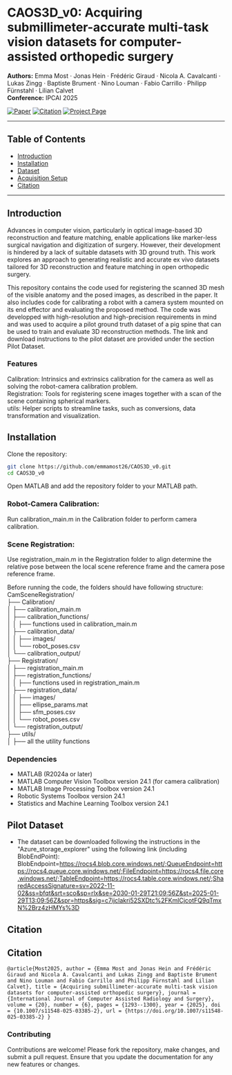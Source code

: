# CAOS3D_v0: Acquiring submillimeter-accurate multi-task vision datasets for computer-assisted orthopedic surgery

**Authors:** Emma Most · Jonas Hein · Frédéric Giraud · Nicola A. Cavalcanti · Lukas Zingg · Baptiste Brument · Nino Louman · Fabio Carrillo · Philipp Fürnstahl · Lilian Calvet  
**Conference:** IPCAI 2025

<p align="left">
  <a href="https://doi.org/10.1007/s11548-025-03385-2"><img src="https://img.shields.io/badge/📄%20Read%20the%20paper-10.1007/s11548--025--03385--2-blue" alt="Paper"></a>
  <a href="#citation"><img src="https://img.shields.io/badge/📚%20Citation-Refer%20Below-orange" alt="Citation"></a>
  <a href="https://emmamost26.github.io/CAOS3D_v0/" target="_blank"><img src="https://img.shields.io/badge/🌐%20Project%20Page-blueviolet" alt="Project Page"></a>
</p>

---

## Table of Contents

- [Introduction](#introduction)
- [Installation](#installation)
- [Dataset](#dataset)
- [Acquisition Setup](#acquisition-setup)
- [Citation](#citation)

---

## Introduction

Advances in computer vision, particularly in optical image-based 3D reconstruction and feature matching, enable applications like marker-less surgical navigation and digitization of surgery. However, their development is hindered by a lack of suitable datasets with 3D ground truth. This work explores an approach to generating realistic and accurate ex vivo datasets tailored for 3D reconstruction and feature matching in open orthopedic surgery.

This repository contains the code used for registering the scanned 3D mesh of the visible anatomy and the posed images, as described in the paper. It also includes code for calibrating a robot with a camera system mounted on its end effector and evaluating the proposed method. The code was developped with high-resolution and high-precision requirements in mind and was used to acquire a pilot ground truth dataset of a pig spine that can be used to train and evaluate 3D reconstruction methods. The link and download instructions to the pilot dataset are provided under the section Pilot Dataset.

### Features
Calibration: Intrinsics and extrinsics calibration for the camera as well as solving the robot-camera calibration problem.  
Registration: Tools for registering scene images together with a scan of the scene containing spherical markers.  
utils: Helper scripts to streamline tasks, such as conversions, data transformation and visualization.  

## Installation
Clone the repository:
```bash
git clone https://github.com/emmamost26/CAOS3D_v0.git 
cd CAOS3D_v0
```
Open MATLAB and add the repository folder to your MATLAB path.

### Robot-Camera Calibration:
Run calibration_main.m in the Calibration folder to perform camera calibration.
### Scene Registration:
Use registration_main.m in the Registration folder to align determine the relative pose between the local scene reference frame and the camera pose reference frame.

Before running the code, the folders should have following structure:  
CamSceneRegistration/  
├── Calibration/  
│   ├── calibration_main.m  
│   ├── calibration_functions/  
│   │   ├── functions used in calibration_main.m   
│   ├── calibration_data/  
│   │   ├── images/  
│   │   └── robot_poses.csv  
│   └── calibration_output/  
├── Registration/  
│   ├── registration_main.m  
│   ├── registration_functions/  
│   │   ├── functions used in registration_main.m  
│   ├── registration_data/  
│   │   ├── images/  
│   │   ├── ellipse_params.mat  
│   │   ├── sfm_poses.csv  
│   │   └── robot_poses.csv  
│   └── registration_output/  
├── utils/  
│   ├── all the utility functions 

### Dependencies
- MATLAB (R2024a or later)
- MATLAB Computer Vision Toolbox version 24.1 (for camera calibration)
- MATLAB Image Processing Toolbox version 24.1
- Robotic Systems Toolbox version 24.1
- Statistics and Machine Learning Toolbox version 24.1

## Pilot Dataset
- The dataset can be downloaded following the instructions in the "Azure_storage_explorer" using the following link (including BlobEndPoint):
  BlobEndpoint=https://rocs4.blob.core.windows.net/;QueueEndpoint=https://rocs4.queue.core.windows.net/;FileEndpoint=https://rocs4.file.core.windows.net/;TableEndpoint=https://rocs4.table.core.windows.net/;SharedAccessSignature=sv=2022-11-02&ss=bfqt&srt=sco&sp=rlx&se=2030-01-29T21:09:56Z&st=2025-01-29T13:09:56Z&spr=https&sig=c7ijclakri52SXDtc%2FKmlCjcotFQ9qTmxN%2Brz4zHMYs%3D

## Citation
<h2 id="citation">Citation</h2> <pre><code>@article{Most2025, author = {Emma Most and Jonas Hein and Frédéric Giraud and Nicola A. Cavalcanti and Lukas Zingg and Baptiste Brument and Nino Louman and Fabio Carrillo and Philipp Fürnstahl and Lilian Calvet}, title = {Acquiring submillimeter-accurate multi-task vision datasets for computer-assisted orthopedic surgery}, journal = {International Journal of Computer Assisted Radiology and Surgery}, volume = {20}, number = {6}, pages = {1293--1300}, year = {2025}, doi = {10.1007/s11548-025-03385-2}, url = {https://doi.org/10.1007/s11548-025-03385-2} }</code></pre>

### Contributing
Contributions are welcome! Please fork the repository, make changes, and submit a pull request. Ensure that you update the documentation for any new features or changes.
